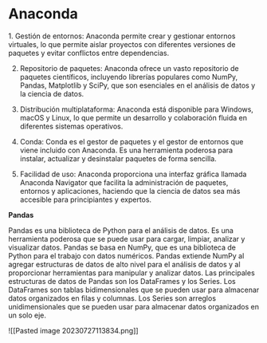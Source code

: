 <h1>Anaconda</h1>
1. Gestión de entornos: Anaconda permite crear y gestionar entornos virtuales, lo que permite aislar proyectos con diferentes versiones de paquetes y evitar conflictos entre dependencias.
    
2. Repositorio de paquetes: Anaconda ofrece un vasto repositorio de paquetes científicos, incluyendo librerías populares como NumPy, Pandas, Matplotlib y SciPy, que son esenciales en el análisis de datos y la ciencia de datos.
    
3. Distribución multiplataforma: Anaconda está disponible para Windows, macOS y Linux, lo que permite un desarrollo y colaboración fluida en diferentes sistemas operativos.
    
4. Conda: Conda es el gestor de paquetes y el gestor de entornos que viene incluido con Anaconda. Es una herramienta poderosa para instalar, actualizar y desinstalar paquetes de forma sencilla.
    
5. Facilidad de uso: Anaconda proporciona una interfaz gráfica llamada Anaconda Navigator que facilita la administración de paquetes, entornos y aplicaciones, haciendo que la ciencia de datos sea más accesible para principiantes y expertos.

**Pandas**
<p>Pandas es una biblioteca de Python para el análisis de datos. Es una herramienta poderosa que se puede usar para cargar, limpiar, analizar y visualizar datos.
Pandas se basa en NumPy, que es una biblioteca de Python para el trabajo con datos numéricos. Pandas extiende NumPy al agregar estructuras de datos de alto nivel para el análisis de datos y al proporcionar herramientas para manipular y analizar datos.
Las principales estructuras de datos de Pandas son los DataFrames y los Series. Los DataFrames son tablas bidimensionales que se pueden usar para almacenar datos organizados en filas y columnas. Los Series son arreglos unidimensionales que se pueden usar para almacenar datos organizados en un solo eje.</p>

![[Pasted image 20230727113834.png]]